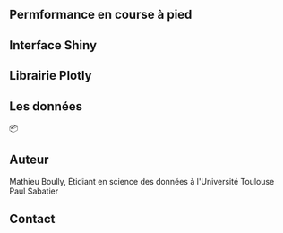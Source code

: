## Permformance en course à pied

## Interface Shiny

## Librairie Plotly

## Les données

📦

## Auteur

Mathieu Boully, Étidiant en science des données à l'Université Toulouse Paul Sabatier

## Contact
